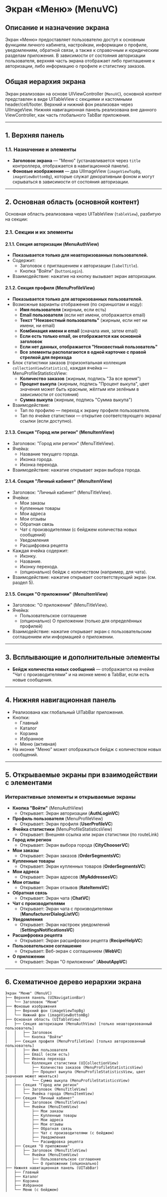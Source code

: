 # Экран «Меню» (MenuVC)

## Описание и назначение экрана
Экран «Меню» предоставляет пользователю доступ к основным функциям личного кабинета, настройкам, информации о профиле, уведомлениям, обратной связи, а также к справочным и юридическим разделам приложения. В зависимости от состояния авторизации пользователя, верхняя часть экрана отображает либо приглашение к авторизации, либо информацию о профиле и статистику заказов.

## Общая иерархия экрана
Экран реализован на основе UIViewController (`MenuVC`), основной контент представлен в виде UITableView с секциями и кастомными header/cell/footer. Верхний и нижний фон реализован через UIImageView. Нижняя навигационная панель реализована вне данного ViewController, как часть глобального TabBar приложения.

---

## 1. Верхняя панель
### 1.1. Назначение и элементы
- **Заголовок экрана** — "Меню" (устанавливается через `title` контроллера, отображается в навигационной панели).
- **Фоновые изображения** — два UIImageView (`imageViewTopBg`, `imageViewBottomBg`), которые служат декоративным фоном и могут скрываться в зависимости от состояния авторизации.

---

## 2. Основная область (основной контент)
Основная область реализована через UITableView (`tableView`), разбитую на секции:

### 2.1. Секции и их элементы

#### 2.1.1. Секция авторизации (MenuAuthView)
- **Показывается только для неавторизованных пользователей.**
- Содержит:
  - Заголовок с приглашением к авторизации (`labelTitle`).
  - Кнопка "Войти" (`buttonLogin`).
- Взаимодействие: нажатие на кнопку вызывает экран авторизации.

#### 2.1.2. Секция профиля (MenuProfileView)
- **Показывается только для авторизованных пользователей.**
- Возможные варианты отображения (по скриншотам и коду):
  - **Имя пользователя** (жирным, если есть)
  - **Email пользователя** (если нет имени, отображается email)
  - **Текст "Неизвестный пользователь"** (жирным, если нет ни имени, ни email)
  - **Комбинация имени и email** (сначала имя, затем email)
  - **Если есть только email, он отображается как основной заголовок**
  - **Если нет данных, отображается "Неизвестный пользователь"**
  - **Все элементы располагаются в одной карточке с правой стрелкой для перехода**
- Блок статистики заказов (горизонтальная коллекция `collectionViewStatistics`), каждая ячейка — MenuProfileStatisticsView:
  - **Количество заказов** (жирным, подпись "За все время")
  - **Процент выкупа** (жирным, подпись "Процент выкупа", цвет значения может быть красным, жёлтым или зелёным в зависимости от состояния)
  - **Сумма выкупа** (жирным, подпись "Сумма выкупа")
- Взаимодействие:
  - Тап по профилю — переход к экрану профиля пользователя.
  - Тап по ячейке статистики — открытие соответствующего экрана/ссылки (если доступно).

#### 2.1.3. Секция "Город или регион" (MenuItemView)
- Заголовок: "Город или регион" (MenuTitleView).
- Ячейка:
  - Название текущего города.
  - Иконка города.
  - Иконка перехода.
- Взаимодействие: нажатие открывает экран выбора города.

#### 2.1.4. Секция "Личный кабинет" (MenuItemView)
- Заголовок: "Личный кабинет" (MenuTitleView).
- Ячейки:
  - Мои заказы
  - Купленные товары
  - Мои адреса
  - Мои отзывы
  - Обратная связь
  - Чат с производителями (с бейджем количества новых сообщений)
  - Уведомления
  - Расшифровка рецепта
- Каждая ячейка содержит:
  - Иконку.
  - Название.
  - Иконку перехода.
  - (опционально) бейдж с количеством (например, для чата).
- Взаимодействие: нажатие открывает соответствующий экран (см. раздел 5).

#### 2.1.5. Секция "О приложении" (MenuItemView)
- Заголовок: "О приложении" (MenuTitleView).
- Ячейка:
  - Пользовательское соглашение
  - (опционально) О приложении (только для определённых профилей)
- Взаимодействие: нажатие открывает экран с пользовательским соглашением или информацией о приложении.

---

## 3. Всплывающие и дополнительные элементы
- **Бейдж количества новых сообщений** — отображается на ячейке "Чат с производителями" и на иконке меню в TabBar, если есть новые сообщения.

---

## 4. Нижняя навигационная панель
- Реализована как глобальный UITabBar приложения.
- Кнопки:
  - Главный
  - Каталог
  - Корзина
  - Избранное
  - Меню (активная)
- На иконке "Меню" может отображаться бейдж с количеством новых сообщений.

---

## 5. Открываемые экраны при взаимодействии с элементами
### Интерактивные элементы и открываемые экраны
- **Кнопка "Войти"** (MenuAuthView)
  - Открывает: Экран авторизации (**AuthLoginVC**)
- **Профиль пользователя** (MenuProfileView)
  - Открывает: Экран профиля (**UserProfileVC**)
- **Ячейка статистики** (MenuProfileStatisticsView)
  - Открывает: Внешняя ссылка или экран статистики (по routeLink)
- **Город или регион**
  - Открывает: Экран выбора города (**CityChooserVC**)
- **Мои заказы**
  - Открывает: Экран заказов (**OrderSegmentsVC**)
- **Купленные товары**
  - Открывает: Экран купленных товаров (**OrderSegmentsVC**)
- **Мои адреса**
  - Открывает: Экран адресов (**MyAddressesVC**)
- **Мои отзывы**
  - Открывает: Экран отзывов (**RateItemsVC**)
- **Обратная связь**
  - Открывает: Экран чата (**ChatVC**)
- **Чат с производителями**
  - Открывает: Экран чата с производителями (**ManufacturerDialogListVC**)
- **Уведомления**
  - Открывает: Экран настроек уведомлений (**SettingsNotificationsVC**)
- **Расшифровка рецепта**
  - Открывает: Экран расшифровки рецепта (**RecipeHelpVC**)
- **Пользовательское соглашение**
  - Открывает: Веб-экран с соглашением (**WebVC**)
- **О приложении**
  - Открывает: Экран "О приложении" (**AboutAppVC**)

---

## 6. Схематичное дерево иерархии экрана
```
Экран "Меню" (MenuVC)
├── Верхняя панель (UINavigationBar)
│   └── Заголовок "Меню"
├── Фоновые изображения
│   ├── Верхний фон (imageViewTopBg)
│   └── Нижний фон (imageViewBottomBg)
├── Основная область (UITableView)
│   ├── Секция авторизации (MenuAuthView) [только неавторизованный пользователь]
│   │   ├── Заголовок
│   │   └── Кнопка "Войти"
│   ├── Секция профиля (MenuProfileView) [только авторизованный пользователь]
│   │   ├── Имя пользователя
│   │   ├── Email (если есть)
│   │   ├── Иконка перехода
│   │   └── Коллекция статистики (UICollectionView)
│   │       ├── Количество заказов (MenuProfileStatisticsView)
│   │       ├── Процент выкупа (MenuProfileStatisticsView, цвет значения может меняться)
│   │       └── Сумма выкупа (MenuProfileStatisticsView)
│   ├── Секция "Город или регион"
│   │   ├── Заголовок (MenuTitleView)
│   │   └── Ячейка города (MenuItemView)
│   ├── Секция "Личный кабинет"
│   │   ├── Заголовок (MenuTitleView)
│   │   └── Ячейки (MenuItemView)
│   │       ├── Мои заказы
│   │       ├── Купленные товары
│   │       ├── Мои адреса
│   │       ├── Мои отзывы
│   │       ├── Обратная связь
│   │       ├── Чат с производителями (с бейджем)
│   │       ├── Уведомления
│   │       └── Расшифровка рецепта
│   ├── Секция "О приложении"
│   │   ├── Заголовок (MenuTitleView)
│   │   └── Ячейки (MenuItemView)
│   │       ├── Пользовательское соглашение
│   │       └── О приложении [опционально]
├── Нижняя навигационная панель (UITabBar)
│   ├── Главный
│   ├── Каталог
│   ├── Корзина
│   ├── Избранное
│   └── Меню (с бейджем)
```